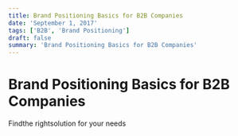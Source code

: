 ```yaml
---
title: Brand Positioning Basics for B2B Companies
date: 'September 1, 2017'
tags: ['B2B', 'Brand Positioning']
draft: false
summary: 'Brand Positioning Basics for B2B Companies'
---
```


# Brand Positioning Basics for B2B Companies

Findthe rightsolution for your needs
